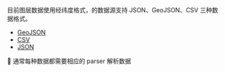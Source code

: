 


目前图层数据使用经纬度格式，的数据源支持 JSON、GeoJSON、CSV 三种数据格式。

- [GeoJSON](/zh/docs/api/source/geojson/#point)
- [CSV](/zh/docs/api/source/csv/#parser)
- [JSON](/zh/docs/api/source/json/#点数据)

🌟 通常每种数据都需要相应的 parser 解析数据

